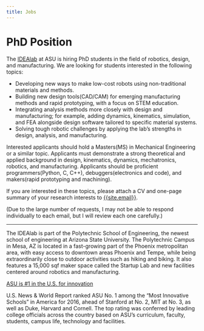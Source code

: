 ```yaml
---
title: Jobs
---
```

PhD Position
============

The [IDEAlab](idealab.asu.edu) at ASU is hiring PhD students in the field of robotics, design, and manufacturing. We are looking for students interested in the following topics:

* Developing new ways to make low-cost robots using non-traditional materials and methods.
* Building new design tools(CAD/CAM) for emerging manufacturing methods and rapid prototyping, with a focus on STEM education.
* Integrating analysis methods more closely with design and manufacturing; for example, adding dynamics, kinematics, simulation, and FEA alongside design software tailored to specific material systems.
* Solving tough robotic challenges by applying the lab’s strengths in design, analysis, and manufacturing.

Interested applicants should hold a Masters(MS) in Mechanical Engineering or a similar topic. Applicants must demonstrate a strong theoretical and applied background in design, kinematics, dynamics, mechatronics, robotics, and manufacturing. Applicants should be proficient programmers(Python, C, C++), debuggers(electronics and code), and makers(rapid prototyping and machining).

If you are interested in these topics, please attach a CV and one-page summary of your research interests to [{{site.email}}](mailto:{{site.email}}).

(Due to the large number of requests, I may not be able to respond individually to each email, but I will review each one carefully.)

<hr>

The IDEAlab is part of the Polytechnic School of Engineering, the newest school of engineering at Arizona State University.  The Polytechnic Campus in Mesa, AZ is located in a fast-growing part of the Phoenix metropolitan area, with easy access to downtown areas Phoenix and Tempe, while being extraordinarily close to outdoor activities such as hiking and biking.  It also features a 15,000 sqf maker space called the Startup Lab and new facilities centered around robotics and manufacturing.

[ASU is #1 in the U.S. for innovation](https://asunow.asu.edu/content/asu-tops-us-news-world-report-list-most-innovative-schools)

U.S. News & World Report ranked ASU No. 1 among the “Most Innovative Schools” in America for 2016, ahead of Stanford at No. 2, MIT at No. 3, as well as Duke, Harvard and Cornell. The top rating was conferred by leading college officials across the country based on ASU’s curriculum, faculty, students, campus life, technology and facilities.

